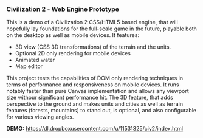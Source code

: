 ### Civilization 2 - Web Engine Prototype

This is a demo of a Civilization 2 CSS/HTML5 based engine, that will hopefully lay foundations for the full-scale game in the future, playable both on the desktop as well as mobile devices.
It features:
* 3D view (CSS 3D transformations) of the terrain and the units. 
* Optional 2D only rendering for mobile devices 
* Animated water
* Map editor
 
 
This project tests the capabilities of DOM only rendering techniques in terms of performance and responsiveness on mobile devices. It runs notably faster than pure Canvas implementation and allows any viewport size withour significant performance hit.
The 3D feature, that adds perspective to the ground and makes units and cities as well as terrain features (forests, mountains) to stand out, is optional, and also configurable for various viewing angles.


**DEMO:** https://dl.dropboxusercontent.com/u/11531325/civ2/index.html
